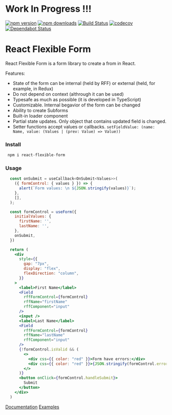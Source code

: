 # Work In Progress !!!

[![npm version](https://img.shields.io/npm/v/react-flexible-form.svg?style=flat-square)](https://www.npmjs.com/package/react-flexible-form)
[![npm downloads](https://img.shields.io/npm/dm/react-flexible-form.svg?style=flat-square)](https://www.npmjs.com/package/react-flexible-form)
[![Build Status](https://img.shields.io/endpoint.svg?url=https%3A%2F%2Factions-badge.atrox.dev%2Freact-flexible-form%2Freact-flexible-form%2Fbadge%3Fref%3Dmain&style=flat)](https://actions-badge.atrox.dev/react-flexible-form/react-flexible-form/goto?ref=main)
[![codecov](https://codecov.io/gh/react-flexible-form/react-flexible-form/branch/main/graph/badge.svg)](https://codecov.io/gh/react-flexible-form/react-flexible-form)
[![Dependabot Status](https://api.dependabot.com/badges/status?host=github&repo=react-flexible-form/react-flexible-form)](https://dependabot.com)
<br />

# React Flexible Form

React Flexible Form is a form library to create a from in React.

Features:

- State of the form can be internal (held by RFF) or external (held, for example, in Redux)
- Do not depend on context (althrough it can be used)
- Typesafe as much as possible (it is developed in TypeScript)
- Customizable. Internal begavior of the form can be changed
- Ability to create Subforms
- Built-in loader component
- Partial state updates. Only object that contains updated field is changed.
- Setter functions accept values or callbacks. `setFieldValue: (name: Name, value: (Values | (prev: Value) => Value))`

### Install

```jsx
 npm i react-flexible-form
```

### Usage

```jsx
  const onSubmit = useCallback<OnSubmit<Values>>(
    ({ formControl: { values } }) => {
      alert(`Form values: \n ${JSON.stringify(values)}`);
    },
    [],
  );

  const formControl = useForm({
    initialValues: {
      firstName: '',
      lastName: '',
    },
    onSubmit,
  })

  return (
    <div
      style={{
        gap: "7px",
        display: "flex",
        flexDirection: "column",
      }}
    >
      <label>First Name</label>
      <Field
        rffFormControl={formControl}
        rffName="firstName"
        rffComponent="input"
      />
      <input />
      <label>Last Name</label>
      <Field
        rffFormControl={formControl}
        rffName="lastName"
        rffComponent="input"
      />
      {!formControl.isValid && (
        <>
          <div css={{ color: "red" }}>Form have errors:</div>
          <div css={{ color: "red" }}>{JSON.stringify(formControl.errors)}</div>
        </>
      )}
      <button onClick={formControl.handleSubmit}>
        Submit
      </button>
    </div>
  )
```

[Documentation]()
[Examples]()
